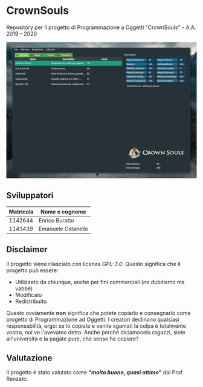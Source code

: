 # CrownSouls

Repository per il progetto di Programmazione a Oggetti "CrownSouls" - A.A. 2019 - 2020

![Screenshot dell'applicazione](extra/screenshot.jpg)

## Sviluppatori
| Matricola | Nome e cognome |
|-----------|----------------|
| 1142644   | Enrico Buratto |
| 1143439   | Emanuele Ostanello |

## Disclaimer

Il progetto viene rilasciato con licenza _GPL-3.0_. Questo significa che il progetto può essere:

- Utilizzato da chiunque, anche per fini commerciali (ne dubitiamo ma vabbé)
- Modificato
- Redistribuito

Questo ovviamente **non** significa che potete copiarlo e consegnarlo come progetto di Programmazione ad Oggetti. I creatori declinano qualsiasi responsabilità, ergo: se lo copiate e venite sgamati la colpa è totalmente vostra, noi ve l'avevamo detto. Anche perché diciamocelo ragazzi, siete all'università e la pagate pure, che senso ha copiare?

## Valutazione

Il progetto è stato valutato come **_"molto buono, quasi ottimo"_** dal Prof. Ranzato.

